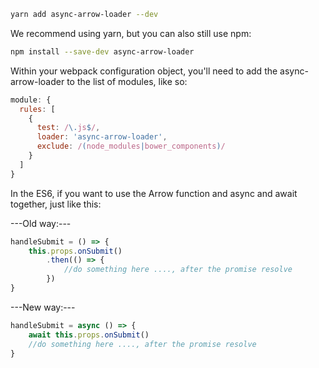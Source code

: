 ```bash
yarn add async-arrow-loader --dev
```

We recommend using yarn, but you can also still use npm:

```bash
npm install --save-dev async-arrow-loader
```
Within your webpack configuration object, you'll need to add the async-arrow-loader to the list of modules, like so:

```javascript
module: {
  rules: [
    {
      test: /\.js$/,
      loader: 'async-arrow-loader',
      exclude: /(node_modules|bower_components)/
    }
  ]
}
```

In the ES6, if you want to use the Arrow function and async and await together, just like this:

---Old way:---

```javascript
handleSubmit = () => {
    this.props.onSubmit()
        .then(() => {
            //do something here ...., after the promise resolve
        })
}
```

---New way:---

```javascript
handleSubmit = async () => {
    await this.props.onSubmit()
    //do something here ...., after the promise resolve
}
```
